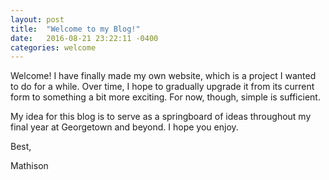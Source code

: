 ```yaml
---
layout: post
title:  "Welcome to my Blog!"
date:   2016-08-21 23:22:11 -0400
categories: welcome
---
```


Welcome! I have finally made my own website, which is a project I wanted to do for a while. Over time, I hope to gradually upgrade it from its current form to something a bit more exciting. For now, though, simple is sufficient. 

My idea for this blog is to serve as a springboard of ideas throughout my final year at Georgetown and beyond. I hope you enjoy.

Best,

Mathison
